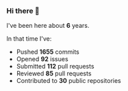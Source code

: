 ### Hi there 👋

I've been here about **6** years.

In that time I've:

- Pushed **1655** commits
- Opened **92** issues
- Submitted **112** pull requests
- Reviewed **85** pull requests
- Contributed to **30** public repositories

<!-- ![My scrobbles](https://lastfm-recently-played.vercel.app/api?user=dotdub) -->
